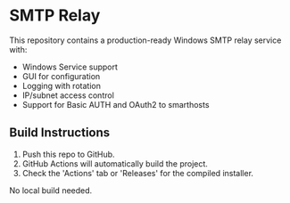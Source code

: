 # SMTP Relay

This repository contains a production-ready Windows SMTP relay service with:

- Windows Service support
- GUI for configuration
- Logging with rotation
- IP/subnet access control
- Support for Basic AUTH and OAuth2 to smarthosts

## Build Instructions

1. Push this repo to GitHub.
2. GitHub Actions will automatically build the project.
3. Check the 'Actions' tab or 'Releases' for the compiled installer.

No local build needed.

